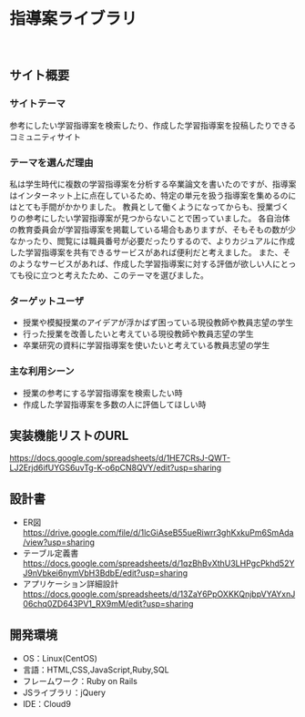 # 指導案ライブラリ
​
## サイト概要
### サイトテーマ
参考にしたい学習指導案を検索したり、作成した学習指導案を投稿したりできるコミュニティサイト
​
### テーマを選んだ理由
私は学生時代に複数の学習指導案を分析する卒業論文を書いたのですが、指導案はインターネット上に点在しているため、特定の単元を扱う指導案を集めるのにはとても手間がかかりました。
教員として働くようになってからも、授業づくりの参考にしたい学習指導案が見つからないことで困っていました。
各自治体の教育委員会が学習指導案を掲載している場合もありますが、そもそもの数が少なかったり、閲覧には職員番号が必要だったりするので、よりカジュアルに作成した学習指導案を共有できるサービスがあれば便利だと考えました。
また、そのようなサービスがあれば、作成した学習指導案に対する評価が欲しい人にとっても役に立つと考えたため、このテーマを選びました。

### ターゲットユーザ
- 授業や模擬授業のアイデアが浮かばず困っている現役教師や教員志望の学生
- 行った授業を改善したいと考えている現役教師や教員志望の学生
- 卒業研究の資料に学習指導案を使いたいと考えている教員志望の学生
​
### 主な利用シーン
- 授業の参考にする学習指導案を検索したい時
- 作成した学習指導案を多数の人に評価してほしい時

## 実装機能リストのURL
https://docs.google.com/spreadsheets/d/1HE7CRsJ-QWT-LJ2Erjd6ifUYGS6uvTg-K-o6pCN8QVY/edit?usp=sharing
​
## 設計書
- ER図
　https://drive.google.com/file/d/1lcGiAseB55ueRiwrr3ghKxkuPm6SmAda/view?usp=sharing
- テーブル定義書
　https://docs.google.com/spreadsheets/d/1qzBhBvXthU3LHPgcPkhd52YJ9nVbkei6nymVbH3BdbE/edit?usp=sharing
- アプリケーション詳細設計
  https://docs.google.com/spreadsheets/d/13ZaY6PpOXKKQnjbpVYAYxnJ06chq0ZD643PV1_RX9mM/edit?usp=sharing
​
## 開発環境
- OS：Linux(CentOS)
- 言語：HTML,CSS,JavaScript,Ruby,SQL
- フレームワーク：Ruby on Rails
- JSライブラリ：jQuery
- IDE：Cloud9
